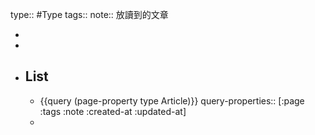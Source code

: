 type:: #Type
tags::
note:: 放讀到的文章

-
-
- ## List
	- {{query (page-property type Article)}}
	  query-properties:: [:page :tags :note :created-at :updated-at]
	-